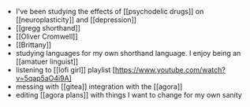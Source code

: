 - I've been studying the effects of [[psychodelic drugs]] on [[neuroplasticity]] and [[depression]]
- [[gregg shorthand]]
- [[Oliver Cromwell]]
- [[Brittany]]
-	studying languages for my own shorthand language. I enjoy being an [[amatuer linguist]]
- listening to [[lofi girl]] playlist [https://www.youtube.com/watch?v=5qap5aO4i9A]
- messing with [[gitea]] integration with the [[agora]]
- editing [[agora plans]] with things I want to change for my own sanity



